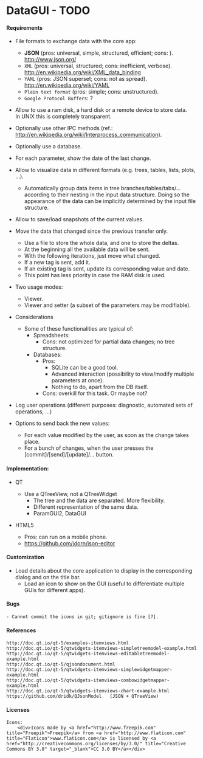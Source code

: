 # DataGUI - TODO


#### Requirements

- File formats to exchange data with the core app:
	- **JSON** (pros: universal, simple, structured, efficient; cons: ). http://www.json.org/
	- `XML`  (pros: universal, structured; cons: inefficient, verbose). http://en.wikipedia.org/wiki/XML_data_binding  
	- `YAML` (pros: JSON superset; cons: not as spread). http://en.wikipedia.org/wiki/YAML
	- `Plain text format` (pros: simple; cons: unstructured).
	- `Google Protocol Buffers`: ?

- Allow to use a ram disk, a hard disk or a remote device to store data.  
    In UNIX this is completely transparent.
- Optionally use other IPC methods (ref.: http://en.wikipedia.org/wiki/Interprocess_communication).
- Optionally use a database.

- For each parameter, show the date of the last change.

- Allow to visualize data in different formats (e.g. trees, tables, lists, plots, ...).
	- Automatically group data items in tree branches/tables/tabs/... according to their nesting in the input data structure.
	  Doing so the appearance of the data can be implicitly determined by the input file structure.

- Allow to save/load snapshots of the current values.

- Move the data that changed since the previous transfer only.
	- Use a file to store the whole data, and one to store the deltas.
	- At the beginning all the available data will be sent.
	- With the following iterations, just move what changed.
	- If a new tag is sent, add it.
	- If an existing tag is sent, update its corresponding value and date.
	- This point has less priority in case the RAM disk is used.

- Two usage modes:
	- Viewer.
	- Viewer and setter (a subset of the parameters may be modifiable).

- Considerations
    - Some of these functionalities are typical of:
		- Spreadsheets:
		 	- Cons: not optimized for partial data changes; no tree structure.
		- Databases:
		    - Pros:
				- SQLite can be a good tool.
			    - Advanced interaction (possibility to view/modify multiple parameters at once).
			    - Nothing to do, apart from the DB itself.
			- Cons: overkill for this task. Or maybe not?


- Log user operations (different purposes: diagnostic, automated sets of operations, ...)

- Options to send back the new values:
    - For each value modified by the user, as soon as the change takes place.
	- For a bunch of changes, when the user presses the [commit]/[send]/[update]/... button.


#### Implementation:

- QT
    - Use a QTreeView, not a QTreeWidget
	    - The tree and the data are separated. More flexibility.
		- Different representation of the same data.
		- ParamGUI2, DataGUI

- HTML5
	- Pros: can run on a mobile phone.
	- https://github.com/jdorn/json-editor

#### Customization

- Load details about the core application to display in the corresponding dialog and on the title bar.
	- Load an icon to show on the GUI (useful to differentiate multiple GUIs for different apps).

#### Bugs

    - Cannot commit the icons in git; gitignore is fine [?].

#### References

	http://doc.qt.io/qt-5/examples-itemviews.html
	http://doc.qt.io/qt-5/qtwidgets-itemviews-simpletreemodel-example.html
	http://doc.qt.io/qt-5/qtwidgets-itemviews-editabletreemodel-example.html
	http://doc.qt.io/qt-5/qjsondocument.html
	http://doc.qt.io/qt-5/qtwidgets-itemviews-simplewidgetmapper-example.html
	http://doc.qt.io/qt-5/qtwidgets-itemviews-combowidgetmapper-example.html
	http://doc.qt.io/qt-5/qtwidgets-itemviews-chart-example.html
	https://github.com/dridk/QJsonModel   (JSON + QTreeView)

#### Licenses

	Icons:
		<div>Icons made by <a href="http://www.freepik.com" title="Freepik">Freepik</a> from <a href="http://www.flaticon.com" title="Flaticon">www.flaticon.com</a> is licensed by <a href="http://creativecommons.org/licenses/by/3.0/" title="Creative Commons BY 3.0" target="_blank">CC 3.0 BY</a></div>
